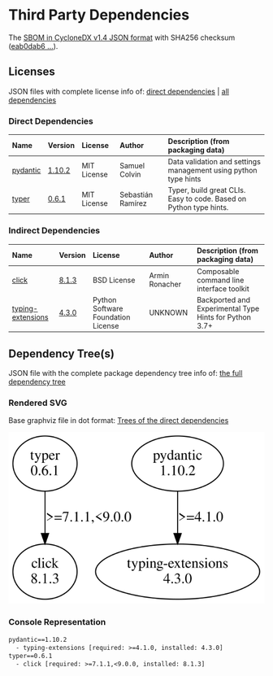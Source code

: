 # Third Party Dependencies

<!--[[[fill sbom_sha256()]]]-->
The [SBOM in CycloneDX v1.4 JSON format](https://github.com/sthagen/pilli/blob/default/sbom.json) with SHA256 checksum ([eab0dab6 ...](https://raw.githubusercontent.com/sthagen/pilli/default/sbom.json.sha256 "sha256:eab0dab6181096b957a966e38bd8d2804da8760ddc120b761a3a0ab8255c52b5")).
<!--[[[end]]] (checksum: 61e991a43da7fb84cde4dbb2b98e5b04)-->
## Licenses 

JSON files with complete license info of: [direct dependencies](direct-dependency-licenses.json) | [all dependencies](all-dependency-licenses.json)

### Direct Dependencies

<!--[[[fill direct_dependencies_table()]]]-->
| Name                                             | Version                                             | License     | Author            | Description (from packaging data)                                  |
|:-------------------------------------------------|:----------------------------------------------------|:------------|:------------------|:-------------------------------------------------------------------|
| [pydantic](https://github.com/pydantic/pydantic) | [1.10.2](https://pypi.org/project/pydantic/1.10.2/) | MIT License | Samuel Colvin     | Data validation and settings management using python type hints    |
| [typer](https://github.com/tiangolo/typer)       | [0.6.1](https://pypi.org/project/typer/0.6.1/)      | MIT License | Sebastián Ramírez | Typer, build great CLIs. Easy to code. Based on Python type hints. |
<!--[[[end]]] (checksum: ba7d82529443076bc022241162453539)-->

### Indirect Dependencies

<!--[[[fill indirect_dependencies_table()]]]-->
| Name                                                                                           | Version                                                    | License                            | Author         | Description (from packaging data)                      |
|:-----------------------------------------------------------------------------------------------|:-----------------------------------------------------------|:-----------------------------------|:---------------|:-------------------------------------------------------|
| [click](https://palletsprojects.com/p/click/)                                                  | [8.1.3](https://pypi.org/project/click/8.1.3/)             | BSD License                        | Armin Ronacher | Composable command line interface toolkit              |
| [typing-extensions](https://github.com/python/typing/blob/master/typing_extensions/README.rst) | [4.3.0](https://pypi.org/project/typing-extensions/4.3.0/) | Python Software Foundation License | UNKNOWN        | Backported and Experimental Type Hints for Python 3.7+ |
<!--[[[end]]] (checksum: 6f7fd4c343eb373418db0ee9e885e909)-->

## Dependency Tree(s)

JSON file with the complete package dependency tree info of: [the full dependency tree](package-dependency-tree.json)

### Rendered SVG

Base graphviz file in dot format: [Trees of the direct dependencies](package-dependency-tree.dot.txt)

<img src="./package-dependency-tree.svg" alt="Trees of the direct dependencies" title="Trees of the direct dependencies"/>

### Console Representation

<!--[[[fill dependency_tree_console_text()]]]-->
````console
pydantic==1.10.2
  - typing-extensions [required: >=4.1.0, installed: 4.3.0]
typer==0.6.1
  - click [required: >=7.1.1,<9.0.0, installed: 8.1.3]
````
<!--[[[end]]] (checksum: 4b5e787b58b17cf043812336b863be30)-->
